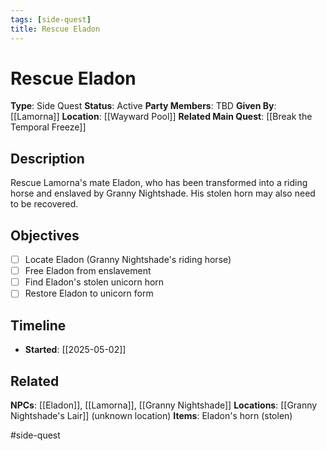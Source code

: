 ```yaml
---
tags: [side-quest]
title: Rescue Eladon
---
```


# Rescue Eladon

**Type**: Side Quest
**Status**: Active
**Party Members**: TBD
**Given By**: [[Lamorna]]
**Location**: [[Wayward Pool]]
**Related Main Quest**: [[Break the Temporal Freeze]]

## Description

Rescue Lamorna's mate Eladon, who has been transformed into a riding horse and enslaved by Granny Nightshade. His stolen horn may also need to be recovered.

## Objectives

- [ ] Locate Eladon (Granny Nightshade's riding horse)
- [ ] Free Eladon from enslavement
- [ ] Find Eladon's stolen unicorn horn
- [ ] Restore Eladon to unicorn form

## Timeline

- **Started**: [[2025-05-02]]

## Related

**NPCs**: [[Eladon]], [[Lamorna]], [[Granny Nightshade]]
**Locations**: [[Granny Nightshade's Lair]] (unknown location)
**Items**: Eladon's horn (stolen)

#side-quest
